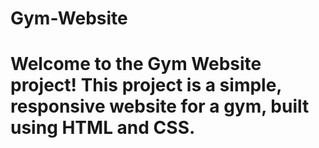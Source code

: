 # Gym-Website
<h1>Welcome to the Gym Website project! This project is a simple, responsive website for a gym, built using HTML and CSS.</h1
